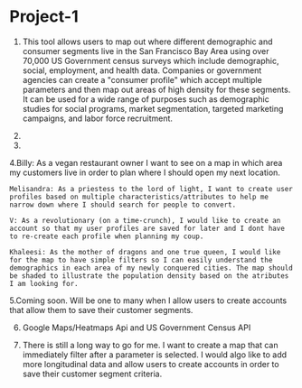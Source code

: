 # Project-1

1. This tool allows users to map out where different demographic and consumer segments live in the San Francisco Bay Area using
over 70,000 US Government census surveys which include demographic, social, employment, and health data.
Companies or government agencies can create a "consumer profile" which accept multiple parameters and then map out areas of high
density for these segments. It can be used for a wide range of purposes such as demographic studies for social programs, 
market segmentation, targeted marketing campaigns, and labor force recruitment.

2.

3.


4.Billy: As a vegan restaurant owner I want to see on a map in which area my customers live in order to plan where I should open my next location.

	Melisandra: As a priestess to the lord of light, I want to create user profiles based on multiple characteristics/attributes to help me narrow down where I should search for people to convert.

	V: As a revolutionary (on a time-crunch), I would like to create an account so that my user profiles are saved for later and I dont have to re-create each profile when planning my coup.

	Khaleesi: As the mother of dragons and one true queen, I would like for the map to have simple filters so I can easily understand the demographics in each area of my newly conquered cities. The map should be shaded to illustrate the population density based on the atributes I am looking for.


5.Coming soon. Will be one to many when I allow users to create accounts that allow them to save their customer segments.

6. Google Maps/Heatmaps Api and US Government Census API

7. There is still a long way to go for me. I want to create a map that can immediately filter after a parameter is selected.
I would algo like to add more longitudinal data and allow users to create accounts in order to save their customer segment
criteria.
